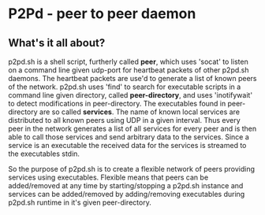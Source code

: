 # P2Pd - peer to peer daemon
## What's it all about?
p2pd.sh is a shell script, furtherly called **peer**, which uses 'socat' to listen on a command line given udp-port for heartbeat packets
of other p2pd.sh daemons.
The heartbeat packets are use'd to generate a list of known peers of the network.
p2pd.sh uses 'find' to search for executable scripts in a command line given directory, called **peer-directory**, and uses
'inotifywait' to detect modifications in peer-directory.
The executables found in peer-directory are so called **services**. The name of known local services are distributed to
all known peers using UDP in a given interval.
Thus every peer in the network generates a list of all services for every peer and is then able to
call those services and send arbitrary data to the services.
Since a service is an executable the received data for the services is streamed to the executables stdin.

So the purpose of p2pd.sh is to create a flexible network of peers providing services using executables.
Flexible means that peers can be added/removed at any time by starting/stopping a p2pd.sh instance and
services can be added/removed by adding/removing executables during p2pd.sh runtime in it's given peer-directory.
